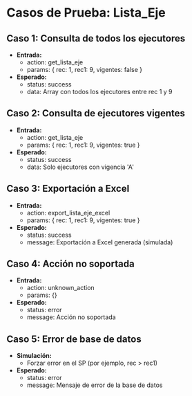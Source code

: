 # Casos de Prueba: Lista_Eje

## Caso 1: Consulta de todos los ejecutores
- **Entrada:**
  - action: get_lista_eje
  - params: { rec: 1, rec1: 9, vigentes: false }
- **Esperado:**
  - status: success
  - data: Array con todos los ejecutores entre rec 1 y 9

## Caso 2: Consulta de ejecutores vigentes
- **Entrada:**
  - action: get_lista_eje
  - params: { rec: 1, rec1: 9, vigentes: true }
- **Esperado:**
  - status: success
  - data: Solo ejecutores con vigencia 'A'

## Caso 3: Exportación a Excel
- **Entrada:**
  - action: export_lista_eje_excel
  - params: { rec: 1, rec1: 9, vigentes: true }
- **Esperado:**
  - status: success
  - message: Exportación a Excel generada (simulada)

## Caso 4: Acción no soportada
- **Entrada:**
  - action: unknown_action
  - params: {}
- **Esperado:**
  - status: error
  - message: Acción no soportada

## Caso 5: Error de base de datos
- **Simulación:**
  - Forzar error en el SP (por ejemplo, rec > rec1)
- **Esperado:**
  - status: error
  - message: Mensaje de error de la base de datos
